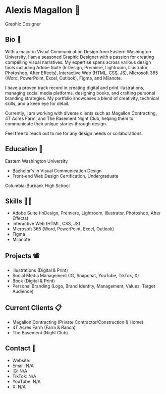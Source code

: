 <!-- Swap profile picture for a professional photo. Thanks to Adobe FireFly for the generated logo -->
# Alexis Magallon 🐓
Graphic Designer

<!--Thanks to GitHub CoPilot for the generated Bio-->
## Bio 📝
With a major in Visual Communication Design from Eastern Washington University, I am a seasoned Graphic Designer with a passion for creating compelling visual narratives. My expertise spans across various design tools including Adobe Suite (InDesign, Premiere, Lightroom, Illustrator, Photoshop, After Effects), Interactive Web (HTML, CSS, JS), Microsoft 365 (Word, PowerPoint, Excel, Outlook), Figma, and Milanote.

I have a proven track record in creating digital and print illustrations, managing social media platforms, designing books, and crafting personal branding strategies. My portfolio showcases a blend of creativity, technical skills, and a keen eye for detail.

Currently, I am working with diverse clients such as Magallon Contracting, 4T Acres Farm, and The Basement Night Club, helping them to communicate their unique stories through design.

Feel free to reach out to me for any design needs or collaborations.

<!-- Include Web Certificate -->
## Education 🏫
Eastern Washington University
* Bachelor's in Visual Communication Design
* Front-end Web Design Certification, Undergraduate

Columbia-Burbank High School

<!-- Resume Adjectives? Add Badges for programs-->
## Skills 🤹🏽
* Adobe Suite (InDesign, Premiere, Lightroom, Illustrator, Photoshop, After Effects)
* Interactive Web (HTML, CSS, JS)
* Microsoft 365 (Word, PowerPoint, Excel, Outlook)
* Figma
* Milanote


<!--Include in Portfolio (Insporation, Process, Drafts, Final, Summary) -->
## Projects 📽️
* Illustrations (Digital & Print)
* Social Media Management (IG, Snapchat, YouTube, TikTok, X)
* Book (Digital & Print)
* Personal Branding (Logo, Brand Identity, Management, Values, Target Audience)  

<!--Add the missing client. Waiting on Official Name-->
## Current Clients 📋
* Magallon Contracting (Private Contractor/Construction & Home)
* 4T Acres Farm (Farm & Ranch)
* The Basement (Night Club)

<!-- Create Social Media Accounts-->
## Contact 📱
* Website: 
* Email: N/A
* IG: N/A
* TikTok: N/A
* YouTube: N/A
* X: N/A
<!--
**amagallon41/amagallon41** is a ✨ _special_ ✨ repository because its `README.md` (this file) appears on your GitHub profile.
